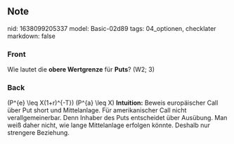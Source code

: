 ## Note
nid: 1638099205337
model: Basic-02d89
tags: 04_optionen, checklater
markdown: false

### Front
Wie lautet die <b>obere Wertgrenze</b> für <b>Puts</b>? (W2; 3)

### Back
\(P^{e} \leq X(1+r)^{-T}\) \(P^{a} \leq X\) <b>Intuition:</b>
Beweis europäischer Call über Put short und Mittelanlage. Für
amerikanischer Call nicht verallgemeinerbar. Denn Inhaber des Puts
entscheidet über Ausübung. Man weiß daher nicht, wie lange
Mittelanlage erfolgen könnte. Deshalb nur strengere Beziehung.
